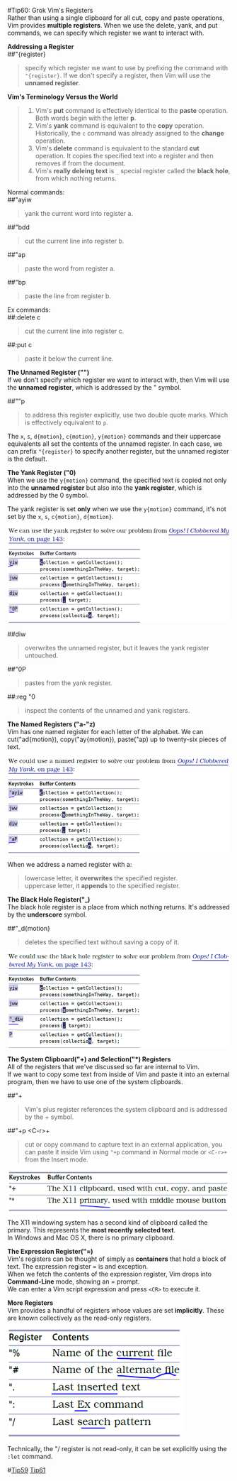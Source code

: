 #Tip60: Grok Vim's Registers  
Rather than using a single clipboard for all cut, copy and paste operations, Vim provides **multiple registers**. When we use the delete, yank, and put commands, we can specify which register we want to interact with.  
  
**Addressing a Register**  
##"{register}  
>specify which register we want to use by prefixing the command with `"{register}`. If we don't specify a register, then Vim will use the **unnamed register**.  
  
**Vim's Terminology Versus the World**  
>1. Vim's **put** command is effectively identical to the **paste** operation. Both words begin with the letter **p**.  
>2. Vim's **yank** command is equivalent to the **copy** operation. Historically, the `c` command was already assigned to the **change** operation.  
>3. Vim's **delete** command is equivalent to the standard **cut** operation. It copies the specified text into a register and then removes if from the document.  
>4. Vim's **really deleing text** is `_` special register called the **black hole**, from which nothing returns.  
  
Normal commands:  
##"ayiw  
>yank the current word into register a.  
  
##"bdd  
>cut the current line into register b.  
  
##"ap  
>paste the word from register a.  
  
##"bp  
>paste the line from register b.  
  
Ex commands:  
##:delete c  
>cut the current line into register c.  
  
##:put c  
>paste it below the current line.  
  
**The Unnamed Register ("")**  
If we don't specify which register we want to interact with, then Vim will use the **unnamed register**, which is addressed by the " symbol.  
  
##""p  
>to address this register explicitly, use two double quote marks. Which is effectively equivalent to `p`.  
  
The `x`, `s`, `d{motion}`, `c{motion}`, `y{motion}` commands and their uppercase equivalents all set the contents of the unnamed register. In each case, we can prefix `"{register}` to specify another register, but the unnamed register is the default.  
  
**The Yank Register ("0)**  
When we use the `y{motion}` command, the specified text is copied not only into the **unnamed register** but also into the **yank register**, which is addressed by the 0 symbol.  
  
The yank register is set **only** when we use the `y{motion}` command, it's not set by the `x`, `s`, `c{motion}`, `d{motion}`.  
  
![tip60_1](images/tip60_1.png)  
  
##diw  
>overwrites the unnamed register, but it leaves the yank register untouched.  
  
##"0P  
>pastes from the yank register.  
  
##:reg "0  
>inspect the contents of the unnamed and yank registers.  
  
**The Named Registers ("a-"z)**  
Vim has one named register for each letter of the alphabet. We can cut("ad{motion}), copy("ay{motion}), paste("ap) up to twenty-six pieces of text.  
  
![tip60_2](images/tip60_2.png)  
  
When we address a named register with a:  
>lowercase letter, it **overwrites** the specified register.  
>uppercase letter, it **appends** to the specified register.  
  
**The Black Hole Register("_)**  
The black hole register is a place from which nothing returns. It's addressed by the **underscore** symbol.  
  
##"_d{motion}  
>deletes the specified text without saving a copy of it.  
  
![tip60_3](images/tip60_3.png)  
  
**The System Clipboard("+) and Selection("*) Registers**  
All of the registers that we've discussed so far are internal to Vim.  
If we want to copy some text from inside of Vim and paste it into an external program, then we have to use one of the system clipboards.  
  
##"+  
>Vim's plus register references the system clipboard and is addressed by the + symbol.  
  
##"+p  &lt;C-r&gt;+  
>cut or copy command to capture text in an external application, you can paste it inside Vim using `"+p` command in Normal mode or `<C-r>+` from the Insert mode.  
  
![tip60_4](images/tip60_4.png)  
  
The X11 windowing system has a second kind of clipboard called the primary. This represents the **most recently selected text**.  
In Windows and Mac OS X, there is no primary clipboard.  
  
**The Expression Register("=)**  
Vim's registers can be thought of simply as **containers** that hold a block of text. The expression register = is and exception.  
When we fetch the contents of the expression register, Vim drops into **Command-Line** mode, showing an = prompt.  
We can enter a Vim script expression and press `<CR>` to execute it.  
  
**More Registers**  
Vim provides a handful of registers whose values are set **implicitly**. These are known collectively as the read-only registers.  
  
![tip60_5](images/tip60_5.png)  
  
Technically, the "/ register is not read-only, it can be set explicitly using the `:let` command.  
  
#[Tip59](tip59.md) [Tip61](tip61.md)
